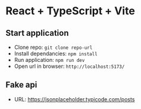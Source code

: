 # React + TypeScript + Vite

## Start application
- Clone repo: ```git clone repo-url```
- Install dependancies: ```npm install```
- Run application: ```npm run dev```
- Open url in browser: ```http://localhost:5173/```

## Fake api
- URL: https://jsonplaceholder.typicode.com/posts